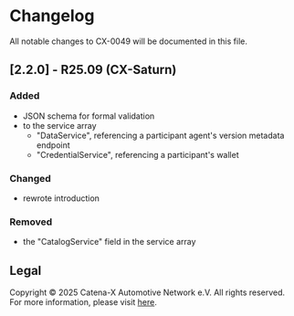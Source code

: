 # Changelog

All notable changes to CX-0049 will be documented in this file.

## [2.2.0] - R25.09 (CX-Saturn)

### Added

- JSON schema for formal validation
- to the service array
  - "DataService", referencing a participant agent's version metadata endpoint
  - "CredentialService", referencing a participant's wallet

### Changed

- rewrote introduction

### Removed

- the "CatalogService" field in the service array

## Legal

Copyright © 2025 Catena-X Automotive Network e.V. All rights reserved. For more information, please visit [here](/copyright).
